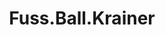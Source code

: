 ---
title: "Fuss.Ball.Krainer"
url: /klagenfurt-am-woerthersee/fuss-ball-krainer/
shop: Kleidung
---
